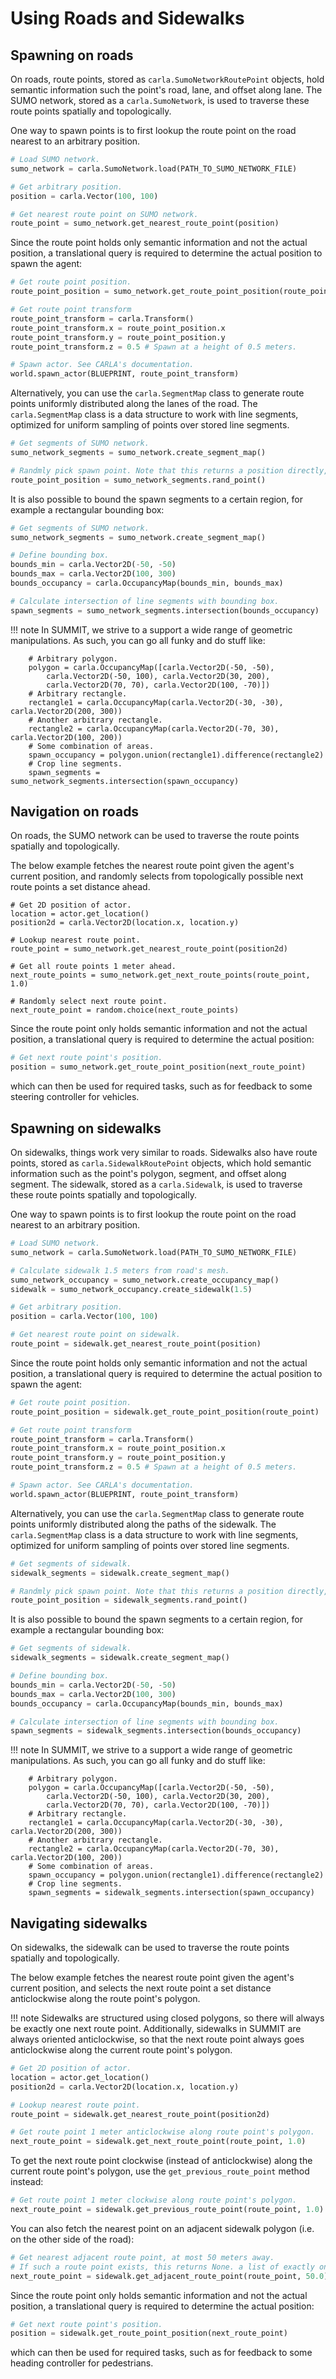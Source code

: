 <h1>Using Roads and Sidewalks</h1>

## Spawning on roads
On roads, route points, stored as `carla.SumoNetworkRoutePoint` objects, hold semantic information such the point's road, lane, and offset along lane. The SUMO network, stored as a `carla.SumoNetwork`, is used to traverse these route points spatially and topologically.

One way to spawn points is to first lookup the route point on the road nearest to an arbitrary position.

```python
# Load SUMO network.
sumo_network = carla.SumoNetwork.load(PATH_TO_SUMO_NETWORK_FILE)

# Get arbitrary position.
position = carla.Vector(100, 100)

# Get nearest route point on SUMO network.
route_point = sumo_network.get_nearest_route_point(position)
```

Since the route point holds only semantic information and not the actual position, a translational query is required to determine the actual position to spawn the agent:

```python
# Get route point position.
route_point_position = sumo_network.get_route_point_position(route_point)

# Get route point transform
route_point_transform = carla.Transform()
route_point_transform.x = route_point_position.x
route_point_transform.y = route_point_position.y
route_point_transform.z = 0.5 # Spawn at a height of 0.5 meters.

# Spawn actor. See CARLA's documentation.
world.spawn_actor(BLUEPRINT, route_point_transform)
```

Alternatively, you can use the `carla.SegmentMap` class to generate route points uniformly distributed along the lanes of the road. The `carla.SegmentMap` class is a data structure to work with line segments, optimized for uniform sampling of points over stored line segments. 

```python
# Get segments of SUMO network.
sumo_network_segments = sumo_network.create_segment_map()

# Randmly pick spawn point. Note that this returns a position directly, not a route point.
route_point_position = sumo_network_segments.rand_point()
```

It is also possible to bound the spawn segments to a certain region, for example a rectangular bounding box:

```python
# Get segments of SUMO network.
sumo_network_segments = sumo_network.create_segment_map()

# Define bounding box.
bounds_min = carla.Vector2D(-50, -50)
bounds_max = carla.Vector2D(100, 300)
bounds_occupancy = carla.OccupancyMap(bounds_min, bounds_max)

# Calculate intersection of line segments with bounding box.
spawn_segments = sumo_network_segments.intersection(bounds_occupancy)
```

!!! note
    In SUMMIT, we strive to a support a wide range of geometric manipulations. As such, you can go all funky and do stuff like:

        # Arbitrary polygon.
        polygon = carla.OccupancyMap([carla.Vector2D(-50, -50),
            carla.Vector2D(-50, 100), carla.Vector2D(30, 200),
            carla.Vector2D(70, 70), carla.Vector2D(100, -70)])
        # Arbitrary rectangle.
        rectangle1 = carla.OccupancyMap(carla.Vector2D(-30, -30), carla.Vector2D(200, 300))
        # Another arbitrary rectangle.
        rectangle2 = carla.OccupancyMap(carla.Vector2D(-70, 30), carla.Vector2D(100, 200))
        # Some combination of areas.
        spawn_occupancy = polygon.union(rectangle1).difference(rectangle2)
        # Crop line segments.
        spawn_segments = sumo_network_segments.intersection(spawn_occupancy)

## Navigation on roads
On roads, the SUMO network can be used to traverse the route points spatially and topologically.

The below example fetches the nearest route point given the agent's current position, and randomly selects from topologically possible next route points a set distance ahead.

```python3
# Get 2D position of actor.
location = actor.get_location()
position2d = carla.Vector2D(location.x, location.y)

# Lookup nearest route point.
route_point = sumo_network.get_nearest_route_point(position2d)

# Get all route points 1 meter ahead.
next_route_points = sumo_network.get_next_route_points(route_point, 1.0)

# Randomly select next route point.
next_route_point = random.choice(next_route_points)
```

Since the route point only holds semantic information and not the actual position, a translational query is required to determine the actual position:

```python
# Get next route point's position.
position = sumo_network.get_route_point_position(next_route_point)
```

which can then be used for required tasks, such as for feedback to some steering controller for vehicles.

## Spawning on sidewalks
On sidewalks, things work very similar to roads. Sidewalks also have route points, stored as `carla.SidewalkRoutePoint` objects, which hold semantic information such as the point's polygon, segment, and offset along segment.  The sidewalk, stored as a `carla.Sidewalk`, is used to traverse these route points spatially and topologically.

One way to spawn points is to first lookup the route point on the road nearest to an arbitrary position.

```python
# Load SUMO network.
sumo_network = carla.SumoNetwork.load(PATH_TO_SUMO_NETWORK_FILE)

# Calculate sidewalk 1.5 meters from road's mesh.
sumo_network_occupancy = sumo_network.create_occupancy_map()
sidewalk = sumo_network_occupancy.create_sidewalk(1.5)

# Get arbitrary position.
position = carla.Vector(100, 100)

# Get nearest route point on sidewalk.
route_point = sidewalk.get_nearest_route_point(position)
```

Since the route point holds only semantic information and not the actual position, a translational query is required to determine the actual position to spawn the agent:

```python
# Get route point position.
route_point_position = sidewalk.get_route_point_position(route_point)

# Get route point transform
route_point_transform = carla.Transform()
route_point_transform.x = route_point_position.x
route_point_transform.y = route_point_position.y
route_point_transform.z = 0.5 # Spawn at a height of 0.5 meters.

# Spawn actor. See CARLA's documentation.
world.spawn_actor(BLUEPRINT, route_point_transform)
```

Alternatively, you can use the `carla.SegmentMap` class to generate route points uniformly distributed along the paths of the sidewalk. The `carla.SegmentMap` class is a data structure to work with line segments, optimized for uniform sampling of points over stored line segments. 

```python
# Get segments of sidewalk.
sidewalk_segments = sidewalk.create_segment_map()

# Randmly pick spawn point. Note that this returns a position directly, not a route point.
route_point_position = sidewalk_segments.rand_point()
```

It is also possible to bound the spawn segments to a certain region, for example a rectangular bounding box:

```python
# Get segments of sidewalk.
sidewalk_segments = sidewalk.create_segment_map()

# Define bounding box.
bounds_min = carla.Vector2D(-50, -50)
bounds_max = carla.Vector2D(100, 300)
bounds_occupancy = carla.OccupancyMap(bounds_min, bounds_max)

# Calculate intersection of line segments with bounding box.
spawn_segments = sidewalk_segments.intersection(bounds_occupancy)
```

!!! note
    In SUMMIT, we strive to a support a wide range of geometric manipulations. As such, you can go all funky and do stuff like:

        # Arbitrary polygon.
        polygon = carla.OccupancyMap([carla.Vector2D(-50, -50),
            carla.Vector2D(-50, 100), carla.Vector2D(30, 200),
            carla.Vector2D(70, 70), carla.Vector2D(100, -70)])
        # Arbitrary rectangle.
        rectangle1 = carla.OccupancyMap(carla.Vector2D(-30, -30), carla.Vector2D(200, 300))
        # Another arbitrary rectangle.
        rectangle2 = carla.OccupancyMap(carla.Vector2D(-70, 30), carla.Vector2D(100, 200))
        # Some combination of areas.
        spawn_occupancy = polygon.union(rectangle1).difference(rectangle2)
        # Crop line segments.
        spawn_segments = sidewalk_segments.intersection(spawn_occupancy)

## Navigating sidewalks
On sidewalks, the sidewalk can be used to traverse the route points spatially and topologically.

The below example fetches the nearest route point given the agent's current position, and selects the next route point a set distance anticlockwise along the route point's polygon. 

!!! note
    Sidewalks are structured using closed polygons, so there will always be exactly one next route point. Additionally, sidewalks in SUMMIT are always oriented anticlockwise, so that the next route point always goes anticlockwise along the current route point's polygon. 

```python
# Get 2D position of actor.
location = actor.get_location()
position2d = carla.Vector2D(location.x, location.y)

# Lookup nearest route point.
route_point = sidewalk.get_nearest_route_point(position2d)

# Get route point 1 meter anticlockwise along route point's polygon.
next_route_point = sidewalk.get_next_route_point(route_point, 1.0)
```

To get the next route point clockwise (instead of anticlockwise) along the current route point's polygon, use the `get_previous_route_point` method instead:

```python
# Get route point 1 meter clockwise along route point's polygon.
next_route_point = sidewalk.get_previous_route_point(route_point, 1.0)
```

You can also fetch the nearest point on an adjacent sidewalk polygon (i.e. on the other side of the road):

```python
# Get nearest adjacent route point, at most 50 meters away.
# If such a route point exists, this returns None. a list of exactly one item.
next_route_point = sidewalk.get_adjacent_route_point(route_point, 50.0)
```

Since the route point only holds semantic information and not the actual position, a translational query is required to determine the actual position:

```python
# Get next route point's position.
position = sidewalk.get_route_point_position(next_route_point)
```

which can then be used for required tasks, such as for feedback to some heading controller for pedestrians.
